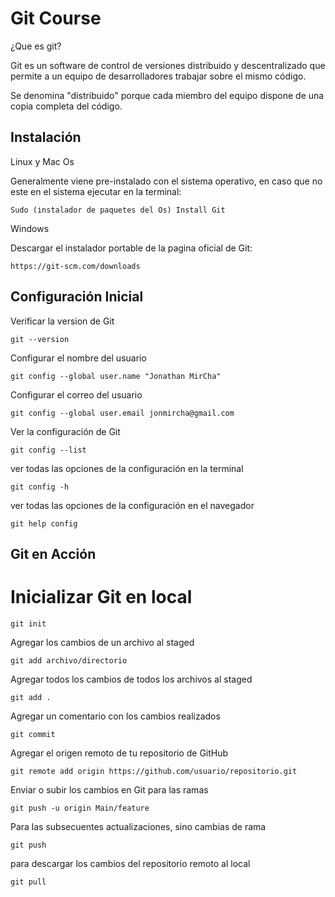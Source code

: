 # Git Course

¿Que es git?

Git es un software de control de versiones distribuido y descentralizado que permite a un equipo de desarrolladores trabajar sobre el mismo código.

Se denomina "distribuido" porque cada miembro del equipo dispone de una copia completa del código.

## Instalación

Linux y Mac Os

Generalmente viene pre-instalado con el sistema operativo, en caso que no este en el sistema ejecutar en la terminal:

```
Sudo (instalador de paquetes del Os) Install Git
```

Windows

Descargar el instalador portable de la pagina oficial de Git:

```
https://git-scm.com/downloads
```

## Configuración Inicial

Verificar la version de Git

```
git --version
```

Configurar el nombre del usuario

```
git config --global user.name "Jonathan MirCha"
```

Configurar el correo del usuario

```
git config --global user.email jonmircha@gmail.com
```

Ver la configuración de Git

```
git config --list
```

ver todas las opciones de la configuración en la terminal

```
git config -h
```

ver todas las opciones de la configuración en el navegador

```
git help config
```

## Git en Acción

# Inicializar Git en local

```
git init
```

Agregar los cambios de un archivo al staged

```
git add archivo/directorio
```

Agregar todos los cambios de todos los archivos al staged

```
git add .
```

Agregar un comentario con los cambios realizados

```
git commit
```

Agregar el origen remoto de tu repositorio de GitHub

```
git remote add origin https://github.com/usuario/repositorio.git
```

Enviar o subir los cambios en Git para las ramas

```
git push -u origin Main/feature
```

Para las subsecuentes actualizaciones, sino cambias de rama

```
git push
```

para descargar los cambios del repositorio remoto al local

```
git pull
```

